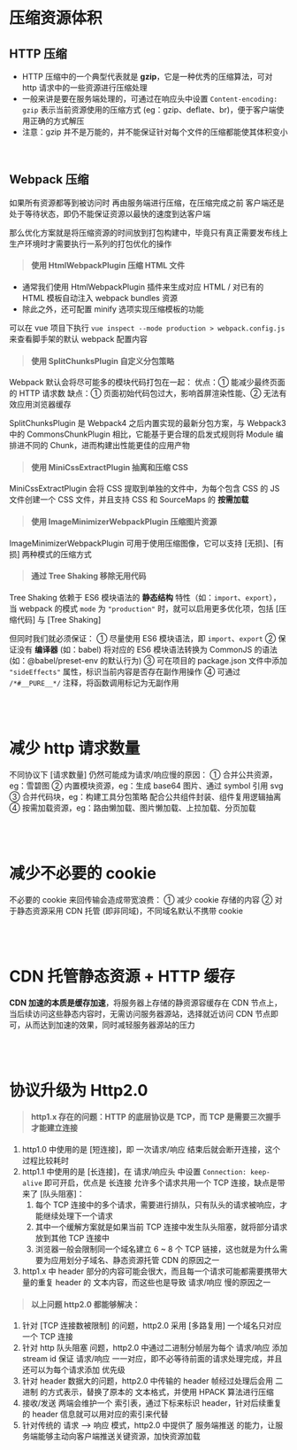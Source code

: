 # 压缩资源体积

## HTTP 压缩

-   HTTP 压缩中的一个典型代表就是 **gzip**，它是一种优秀的压缩算法，可对 http 请求中的一些资源进行压缩处理
-   一般来讲是要在服务端处理的，可通过在响应头中设置 `Content-encoding: gzip` 表示当前资源使用的压缩方式 (eg：gzip、deflate、br)，便于客户端使用正确的方式解压
-   注意：gzip 并不是万能的，并不能保证针对每个文件的压缩都能使其体积变小

<br>

## Webpack 压缩

如果所有资源都等到被访问时 再由服务端进行压缩，在压缩完成之前 客户端还是处于等待状态，即仍不能保证资源以最快的速度到达客户端

那么优化方案就是将压缩资源的时间放到打包构建中，毕竟只有真正需要发布线上生产环境时才需要执行一系列的打包优化的操作

> #### 使用 HtmlWebpackPlugin 压缩 HTML 文件

-   通常我们使用 HtmlWebpackPlugin 插件来生成对应 HTML / 对已有的 HTML 模板自动注入 webpack bundles 资源
-   除此之外，还可配置 minify 选项实现压缩模板的功能

可以在 vue 项目下执行 `vue inspect --mode production > webpack.config.js` 来查看脚手架的默认 webpack 配置内容

> #### 使用 SplitChunksPlugin 自定义分包策略

Webpack 默认会将尽可能多的模块代码打包在一起：
优点：① 能减少最终页面的 HTTP 请求数
缺点：① 页面初始代码包过大，影响首屏渲染性能、② 无法有效应用浏览器缓存

SplitChunksPlugin 是 Webpack4 之后内置实现的最新分包方案，与 Webpack3 中的 CommonsChunkPlugin 相比，它能基于更合理的启发式规则将 Module 编排进不同的 Chunk，进而构建出性能更佳的应用产物

> #### 使用 MiniCssExtractPlugin 抽离和压缩 CSS

MiniCssExtractPlugin 会将 CSS 提取到单独的文件中，为每个包含 CSS 的 JS 文件创建一个 CSS 文件，并且支持 CSS 和 SourceMaps 的 **按需加载**

> #### 使用 ImageMinimizerWebpackPlugin 压缩图片资源

ImageMinimizerWebpackPlugin 可用于使用压缩图像，它可以支持 [无损]、[有损] 两种模式的压缩方式

> #### 通过 Tree Shaking 移除无用代码

Tree Shaking 依赖于 ES6 模块语法的 **静态结构** 特性（如：`import`、`export`），当 webpack 的模式 `mode` 为 `"production"` 时，就可以启用更多优化项，包括 [压缩代码] 与 [Tree Shaking]

但同时我们就必须保证：
① 尽量使用 ES6 模块语法，即 `import`、`export`
② 保证没有 **编译器** (如：babel) 将对应的 ES6 模块语法转换为 CommonJS 的语法 (如：@babel/preset-env 的默认行为)
③ 可在项目的 package.json 文件中添加 `"sideEffects"` 属性，标识当前内容是否存在副作用操作
④ 可通过 `/*#__PURE__*/` 注释，将函数调用标记为无副作用

<br><br>

# 减少 http 请求数量

不同协议下 [请求数量] 仍然可能成为请求/响应慢的原因：
① 合并公共资源，eg：雪碧图
② 内置模块资源，eg：生成 base64 图片、通过 symbol 引用 svg
③ 合并代码块，eg：构建工具分包策略 配合公共组件封装、组件复用逻辑抽离
④ 按需加载资源，eg：路由懒加载、图片懒加载、上拉加载、分页加载

<br><br>

# 减少不必要的 cookie

不必要的 cookie 来回传输会造成带宽浪费：
① 减少 cookie 存储的内容
② 对于静态资源采用 CDN 托管 (即非同域)，不同域名默认不携带 cookie

<br><br>

# CDN 托管静态资源 + HTTP 缓存

**CDN 加速的本质是缓存加速**，将服务器上存储的静资源容缓存在 CDN 节点上，当后续访问这些静态内容时，无需访问服务器源站，选择就近访问 CDN 节点即可，从而达到加速的效果，同时减轻服务器源站的压力

<br><br>

# 协议升级为 Http2.0

> #### http1.x 存在的问题：HTTP 的底层协议是 TCP，而 TCP 是需要三次握手 才能建立连接

1. http1.0 中使用的是 [短连接]，即 一次请求/响应 结束后就会断开连接，这个过程比较耗时
2. http1.1 中使用的是 [长连接]，在 请求/响应头 中设置 `Connection: keep-alive` 即可开启，优点是 长连接 允许多个请求共用一个 TCP 连接，缺点是带来了 [队头阻塞]：
    1. 每个 TCP 连接中的多个请求，需要进行排队，只有队头的请求被响应，才能继续处理下一个请求
    2. 其中一个缓解方案就是如果当前 TCP 连接中发生队头阻塞，就将部分请求放到其他 TCP 连接中
    3. 浏览器一般会限制同一个域名建立 6 ~ 8 个 TCP 链接，这也就是为什么需要为应用划分子域名、静态资源托管 CDN 的原因之一
3. http1.x 中 header 部分的内容可能会很大，而且每一个请求可能都需要携带大量的重复 header 的 文本内容，而这些也是导致 请求/响应 慢的原因之一

> #### 以上问题 http2.0 都能够解决：

1. 针对 [TCP 连接数被限制] 的问题，http2.0 采用 [多路复用] 一个域名只对应一个 TCP 连接
2. 针对 http 队头阻塞 问题，http2.0 中通过二进制分帧层为每个 请求/响应 添加 stream id 保证 请求/响应 一一对应，即不必等待前面的请求处理完成，并且还可以为每个请求添加 优先级
3. 针对 header 数据大的问题，http2.0 中传输的 header 帧经过处理后会用 二进制 的方式表示，替换了原本的 文本格式，并使用 HPACK 算法进行压缩
4. 接收/发送 两端会维护一个 索引表，通过下标来标识 header，针对后续重复的 header 信息就可以用对应的索引来代替
5. 针对传统的 请求 —> 响应 模式，http2.0 中提供了 服务端推送 的能力，让服务端能够主动向客户端推送关键资源，加快资源加载
